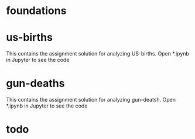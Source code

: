 # foundations

# us-births
This contains the assignment solution for analyzing US-births. Open *.ipynb in Jupyter to see the code

# gun-deaths
This contains the assignment solution for analyzing gun-deatsh. Open *.ipynb in Jupyter to see the code

# todo


